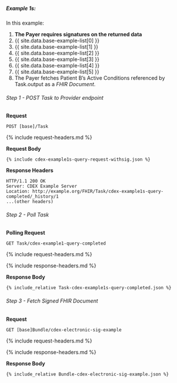 
##### Example 1s:

In this example:

1. **The Payer requires signatures on the returned data**
1. {{ site.data.base-example-list[0] }}
1. {{ site.data.base-example-list[1] }}
1. {{ site.data.base-example-list[2] }}
1. {{ site.data.base-example-list[3] }}
1. {{ site.data.base-example-list[4] }}
1. {{ site.data.base-example-list[5] }}
1. The Payer fetches Patient B’s Active Conditions referenced by Task.output as a *FHIR Document*.

###### Step 1 - POST Task to Provider endpoint

**Request**
~~~
POST [base]/Task
~~~

{% include request-headers.md %}

**Request Body**

~~~
{% include cdex-example1s-query-request-withsig.json %}
~~~

**Response Headers**

~~~
HTTP/1.1 200 OK
Server: CDEX Example Server
Location: http://example.org/FHIR/Task/cdex-example1s-query-completed/_history/1
...(other headers)
~~~

###### Step 2 - Poll Task

**Polling Request**
~~~
GET Task/cdex-example1-query-completed
~~~

{% include request-headers.md %}

{% include response-headers.md %}

**Response Body**

~~~
{% include_relative Task-cdex-example1s-query-completed.json %}
~~~

###### Step 3 - Fetch Signed FHIR Document

**Request**
~~~
GET [base]Bundle/cdex-electronic-sig-example
~~~

{% include request-headers.md %}

{% include response-headers.md %}

**Response Body**

~~~
{% include_relative Bundle-cdex-electronic-sig-example.json %}
~~~

